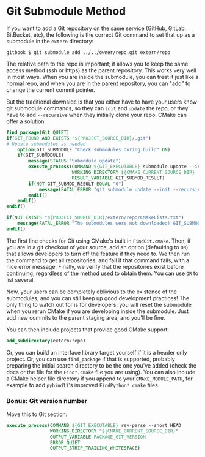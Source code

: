 # Git Submodule Method

If you want to add a Git repository on the same service (GitHub, GitLab, BitBucket, etc), the following is the correct Git command to set that up as a submodule in the `extern` directory:

```term
gitbook $ git submodule add ../../owner/repo.git extern/repo
```

The relative path to the repo is important; it allows you to keep the same access method (ssh or https) as the parent repository. This works very well in most ways. When you are inside the submodule, you can treat it just like a normal repo, and when you are in the parent repository, you can "add" to change the current commit pointer.

But the traditional downside is that you either have to have your users know git submodule commands, so they can `init` and `update` the repo, or they have to add `--recursive` when they initially clone your repo. CMake can offer a solution:

```cmake
find_package(Git QUIET)
if(GIT_FOUND AND EXISTS "${PROJECT_SOURCE_DIR}/.git")
# Update submodules as needed
    option(GIT_SUBMODULE "Check submodules during build" ON)
    if(GIT_SUBMODULE)
        message(STATUS "Submodule update")
        execute_process(COMMAND ${GIT_EXECUTABLE} submodule update --init --recursive
                        WORKING_DIRECTORY ${CMAKE_CURRENT_SOURCE_DIR}
                        RESULT_VARIABLE GIT_SUBMOD_RESULT)
        if(NOT GIT_SUBMOD_RESULT EQUAL "0")
            message(FATAL_ERROR "git submodule update --init --recursive failed with ${GIT_SUBMOD_RESULT}, please checkout submodules")
        endif()
    endif()
endif()

if(NOT EXISTS "${PROJECT_SOURCE_DIR}/extern/repo/CMakeLists.txt")
    message(FATAL_ERROR "The submodules were not downloaded! GIT_SUBMODULE was turned off or failed. Please update submodules and try again.")
endif()
```

The first line checks for Git using CMake's built in `FindGit.cmake`. Then, if you are in a git checkout of your source, add an option (defaulting to `ON`) that allows developers to turn off the feature if they need to. We then run the command to get all repositories, and fail if that command fails, with a nice error message. Finally, we verify that the repositories exist before continuing, regardless of the method used to obtain them. You can use `OR` to list several.

Now, your users can be completely oblivious to the existence of the submodules, and you can still keep up good development practices! The only thing to watch out for is for developers; you will reset the submodule when you rerun CMake if you are developing inside the submodule. Just add new commits to the parent staging area, and you'll be fine.

You can then include projects that provide good CMake support:

```cmake
add_subdirectory(extern/repo)
```

Or, you can build an interface library target yourself if it is a header only project. Or, you can use `find_package` if that is supported, probably preparing the initial search directory to be the one you've added (check the docs or the file for the `Find*.cmake` file you are using). You can also include a CMake helper file directory if you append to your `CMAKE_MODULE_PATH`, for example to add `pybind11`'s improved `FindPython*.cmake` files.


### Bonus: Git version number

Move this to Git section:

```cmake
execute_process(COMMAND ${GIT_EXECUTABLE} rev-parse --short HEAD
                WORKING_DIRECTORY "${CMAKE_CURRENT_SOURCE_DIR}"
                OUTPUT_VARIABLE PACKAGE_GIT_VERSION
                ERROR_QUIET
                OUTPUT_STRIP_TRAILING_WHITESPACE)
```
